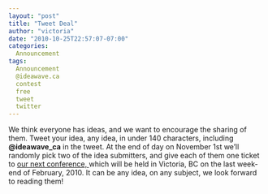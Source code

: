 ```yaml
---
layout: "post"
title: "Tweet Deal"
author: "victoria"
date: "2010-10-25T22:57:07-07:00"
categories:
  Announcement
tags: 
  Announcement
  @ideawave.ca
  contest
  free
  tweet
  twitter
---
```


We think everyone has ideas, and we want to encourage the sharing of them.
Tweet your idea, any idea, in under 140 characters, including **@ideawave_ca**
in the tweet. At the end of day on November 1st we’ll randomly pick two of the
idea submitters, and give each of them one ticket to [ our next conference,
](https://web.archive.org/web/20211025072334/https://www.ideawave.ca/2011-conference/)
which will be held in Victoria, BC on the last week-end of February, 2010. It
can be any idea, on any subject, we look forward to reading them!


[//]: # (Retrieved from https://web.archive.org/web/20210926150429/https://www.ideawave.ca/tweet-deal/)
